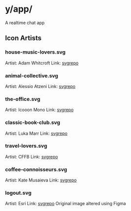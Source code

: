 # y/app/
A realtime chat app

## Icon Artists

### house-music-lovers.svg
Artist: Adam Whitcroft 
Link: [svgrepo](https://www.svgrepo.com/svg/514288/vinyl)

### animal-collective.svg
Artist: Alessio Atzeni 
Link: [svgrepo](https://www.svgrepo.com/svg/476193/animal-footprint)

### the-office.svg
Artist: Icooon Mono
Link: [svgrepo](https://www.svgrepo.com/svg/483446/office-worker)

### classic-book-club.svg
Artist: Luka Marr
Link: [svgrepo](https://www.svgrepo.com/svg/522469/book)

### travel-lovers.svg
Artist: CFFB
Link: [svgrepo](https://www.svgrepo.com/svg/438908/travel)

### coffee-connoisseurs.svg
Artist: Kate Musaieva
Link: [svgrepo](https://www.svgrepo.com/svg/492607/fashion)

### logout.svg
Artist: Esri
Link: [svgrepo](https://www.svgrepo.com/svg/451441/walk-through-door)
Original image altered using Figma
